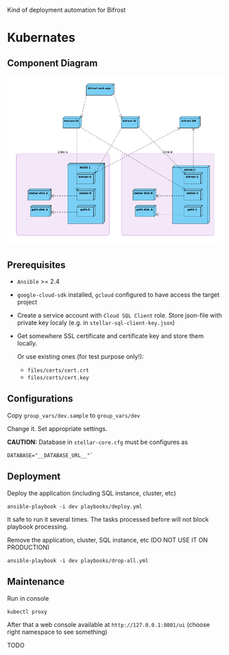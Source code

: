Kind of deployment automation for Bifrost

# Kubernates 
## Component Diagram
![Component Diagram](docs/images/k8s-bifrost.png)

## Prerequisites
* `Ansible` >= 2.4
* `google-cloud-sdk` installed, `gcloud` configured to have access the target project
* Create a service account with `Cloud SQL Client` role. Store json-file with private key localy (e.g. in `stellar-sql-client-key.json`)
* Get somewhere SSL certificate and certificate key and store them locally.
  
  Or use existing ones (for test purpose only!):
  * `files/certs/cert.crt`
  * `files/certs/cert.key`

## Configurations
Copy `group_vars/dev.sample` to `group_vars/dev`

Change it. Set appropriate settings.

**CAUTION:** Database in `stellar-core.cfg` must be configures as
```text
DATABASE="__DATABASE_URL__"`
```

## Deployment
Deploy the application (including SQL instance, cluster, etc)
```
ansible-playbook -i dev playbooks/deploy.yml 
```

It safe to run it several times. The tasks processed before will not block playbook processing.



Remove the application, cluster, SQL instance, etc (DO NOT USE IT ON PRODUCTION)
```text
ansible-playbook -i dev playbooks/drop-all.yml 
```

## Maintenance

Run in console
```text
kubectl proxy
```

After that a web console available at `http://127.0.0.1:8001/ui` (choose right namespace to see something)

TODO

